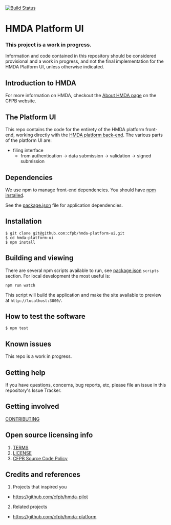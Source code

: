[![Build Status](https://travis-ci.org/cfpb/hmda-platform-ui.svg?branch=master)](https://travis-ci.org/cfpb/hmda-platform-ui)

# HMDA Platform UI

### This project is a work in progress.

Information and code contained in this repository should be considered provisional and a work in progress, and not the final implementation for the HMDA Platform UI, unless otherwise indicated.

## Introduction to HMDA

For more information on HMDA, checkout the [About HMDA page](http://www.consumerfinance.gov/data-research/hmda/learn-more) on the CFPB website.

## The Platform UI

This repo contains the code for the entirety of the HMDA platform front-end, working directly with the [HMDA platform back-end](https://github.com/cfpb/hmda-platform). The various parts of the platform UI are:

- filing interface
  - from authentication -> data submission -> validation -> signed submission

## Dependencies

We use npm to manage front-end dependencies. You should have [npm installed](https://nodejs.org/en/).

See the [package.json](https://github.com/cfpb/hmda-platform-ui/blob/master/package.json) file for application dependencies.

## Installation

``` shell
$ git clone git@github.com:cfpb/hmda-platform-ui.git
$ cd hmda-platform-ui
$ npm install
```

## Building and viewing

There are several npm scripts available to run, see [package.json](https://github.com/cfpb/hmda-platform-ui/blob/master/package.json) `scripts` section. For local development the most useful is:

``` shell
npm run watch
```

This script will build the application and make the site available to preview at `http://localhost:3000/`.

## How to test the software

``` shell
$ npm test
```

## Known issues

This repo is a work in progress.

## Getting help

If you have questions, concerns, bug reports, etc, please file an issue in this repository's Issue Tracker.

## Getting involved

[CONTRIBUTING](CONTRIBUTING.md)

## Open source licensing info
1. [TERMS](TERMS.md)
2. [LICENSE](LICENSE)
3. [CFPB Source Code Policy](https://github.com/cfpb/source-code-policy/)

## Credits and references

1. Projects that inspired you
  - https://github.com/cfpb/hmda-pilot
2. Related projects
  - https://github.com/cfpb/hmda-platform
